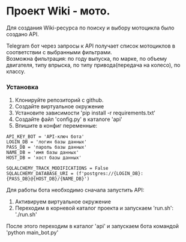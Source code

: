 # Проект Wiki - мото.

Для создания Wiki-ресурса по поиску и выбору мотоцикла было создано API.   

Telegram бот через запросы к API получает список мотоциклов в соответствии с выбранными фильтрами.   
Возможна фильтрация: по году выпуска, по марке, по объему двигателя, типу впрыска, по типу привода(передача на колесо),
по классу.

### Установка

1. Клонируйте репозиторий с github.
2. Создайте виртуальное окружение
3. Установите зависимости 'pip install -r requirements.txt'
4. Создайте файл 'config.py' в каталоге 'api'
5. Впишите в конфиг переменные:

 ```buildoutcfg
API_KEY_BOT = 'API-ключ бота'
LOGIN_DB = 'логин базы данных'
PASS_DB = 'пароль базы данных'
NAME_DB = 'имя базы данных'
HOST_DB = 'хост базы данных'

SQLALCHEMY_TRACK_MODIFICATIONS = False
SQLALCHEMY_DATABASE_URI = (f'postgres://{LOGIN_DB}:{PASS_DB}@{HOST_DB}/{NAME_DB}')
```
Для работы бота необходимо сначала запустить API:

1. Активируем виртуальное окружение
2. Переходим в корневой каталог проекта и запускаем 'run.sh': './run.sh'

После этого переходим в каталог 'api' и запускаем бота командой 'python main_bot.py'
    



